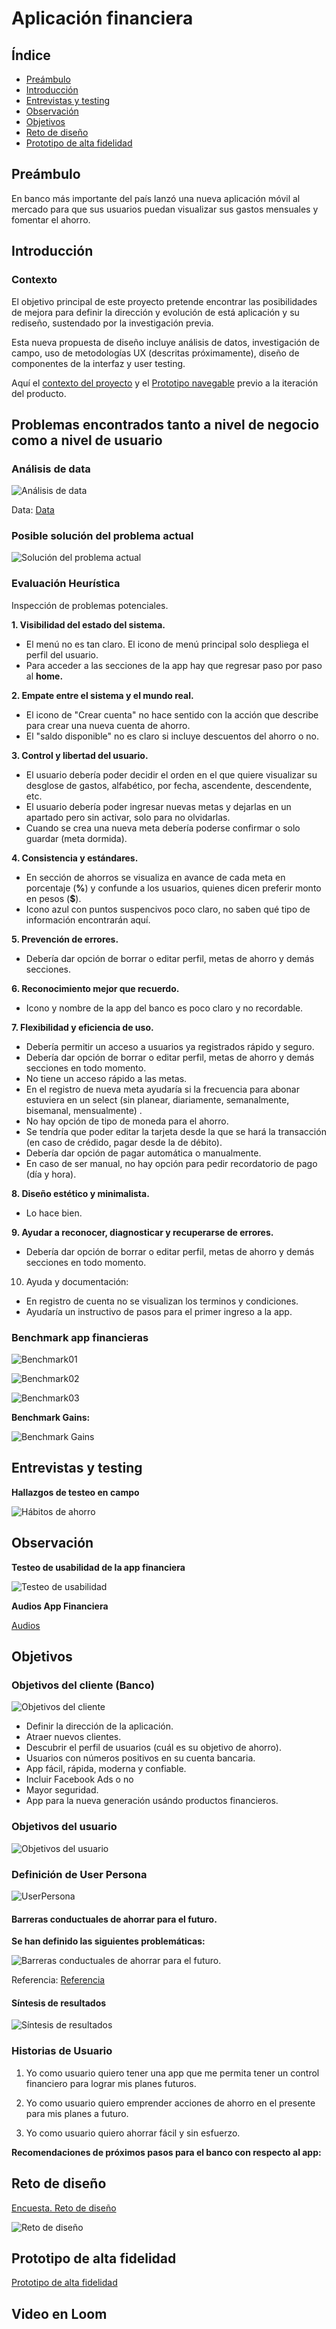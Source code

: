 # Aplicación financiera

## Índice

- [Preámbulo](#Preámbulo)
- [Introducción](#Introducción) 
- [Entrevistas y testing](#Entrevistas-y-testing) 
- [Observación](#Observación) 
- [Objetivos](#Objetivos) 
- [Reto de diseño](#Reto-de-diseño) 
- [Prototipo de alta fidelidad](#Prototipo-de-alta-fidelidad) 


## Preámbulo

En banco más importante del país lanzó una nueva aplicación móvil al
mercado para que sus usuarios puedan visualizar sus gastos mensuales y fomentar
el ahorro.

## Introducción

### Contexto

El objetivo principal de este proyecto pretende encontrar las posibilidades de mejora  para definir la dirección y evolución de está aplicación y su rediseño, sustendado por la investigación previa. 

Esta nueva propuesta de diseño incluye análisis de datos, investigación de campo, uso de metodologías UX (descritas próximamente), diseño de componentes de la interfaz y user testing.

Aquí el [contexto del proyecto](https://github.com/SegamanDI/FinancialAPPCDMX007) y el [Prototipo navegable](https://marvelapp.com/e9h245e) previo a la iteración del producto.


##  Problemas encontrados tanto a nivel de negocio como a nivel de usuario

### Análisis de data 

![Análisis de data](https://github.com/Diana-Pelaez/FinancialAPPCDMX007/tree/master/Imagenes/Análisis_de_data.jpg)

Data:
[Data](https://docs.google.com/spreadsheets/d/1e9WoTgGdmj8WD4cB2DULiVj8XZcgeEriqoiVdTlq7Lc/edit#gid=1292037545)

### Posible solución del problema actual

![Solución del problema actual](https://github.com/Diana-Pelaez/FinancialAPPCDMX007/Imagenes/Solución_del_problema_actual)

### Evaluación Heurística

Inspección de problemas potenciales.

**1. Visibilidad del estado del sistema.**

   - El menú no es tan claro. El icono de menú principal solo despliega el perfil del usuario. 
   - Para acceder a las secciones de la app hay que regresar paso por paso al **home.**

**2. Empate entre el sistema y el mundo real.**

  - El icono de "Crear cuenta" no hace sentido con la acción que describe para crear una nueva cuenta de ahorro.
  - El "saldo disponible" no es claro si incluye descuentos del ahorro o no.
 
**3. Control y libertad del usuario.**
  - El usuario debería poder decidir el orden en el que quiere visualizar su desglose de gastos, alfabético, por fecha, ascendente, descendente, etc.
  - El usuario debería poder ingresar nuevas metas y dejarlas en un apartado pero sin activar, solo para no olvidarlas. 
  - Cuando se crea una nueva meta debería poderse confirmar o solo guardar (meta dormida).

**4. Consistencia y estándares.**

  - En sección de ahorros se visualiza en avance de cada meta en porcentaje (**%**) y confunde a los usuarios, quienes dicen preferir monto en pesos (**$**).
  - Icono azul con puntos suspencivos poco claro, no saben qué tipo de información encontrarán aquí.

**5. Prevención de errores.**

  - Debería dar opción de borrar o editar perfil, metas de ahorro y demás secciones. 

**6. Reconocimiento mejor que recuerdo.**
  - Icono y nombre de la app del banco es poco claro y no recordable. 

**7. Flexibilidad y eficiencia de uso.**

  - Debería permitir un acceso a usuarios ya registrados rápido y seguro. 
  - Debería dar opción de borrar o editar perfil, metas de ahorro y demás secciones en todo momento.
  - No tiene un acceso rápido a las metas.
  - En el registro de nueva meta ayudaría si la frecuencia para abonar estuviera en un select (sin planear, diariamente, semanalmente, bisemanal, mensualmente) .
  - No hay opción de tipo de moneda para el ahorro.
  - Se tendría que poder editar la tarjeta desde la que se hará la transacción (en caso de crédido, pagar desde la de débito).
  - Debería dar opción de pagar automática o manualmente.  
  - En caso de ser manual, no hay opción para pedir recordatorio de pago (día y hora).

**8. Diseño estético y minimalista.**

  - Lo hace bien.

**9. Ayudar a reconocer, diagnosticar y recuperarse de errores.**

   - Debería dar opción de borrar o editar perfil, metas de ahorro y demás secciones en todo momento.

10. Ayuda y documentación: 
  - En registro de cuenta no se visualizan los terminos y condiciones. 
  - Ayudaría un instructivo de pasos para el primer ingreso a la app.

### Benchmark app financieras

![Benchmark01](https://github.com/Diana-Pelaez/FinancialAPPCDMX007/Imagenes/01.jpg)

![Benchmark02](https://github.com/Diana-Pelaez/FinancialAPPCDMX007/Imagenes/02.jpg)

![Benchmark03](https://github.com/Diana-Pelaez/FinancialAPPCDMX007/Imagenes/03.jpg)

**Benchmark Gains:**

![Benchmark Gains](https://github.com/Diana-Pelaez/FinancialAPPCDMX007/Imagenes/Benchmark_Gains.jpg)

## Entrevistas y testing

**Hallazgos de testeo en campo**

![Hábitos de ahorro](https://github.com/Diana-Pelaez/FinancialAPPCDMX007/Imagenes/Hábitos_de_ahorro.jpg)

## Observación

**Testeo de usabilidad de la app financiera**

![Testeo de usabilidad](https://github.com/Diana-Pelaez/FinancialAPPCDMX007/Imagenes/Testeo_de_usabilidad.jpg)

**Audios App Financiera**

[Audios](https://drive.google.com/drive/folders/1-4WKxbFVgi7ZSqMKZp_2GhXZwmVm1FeE?usp=sharing)

## Objetivos 

### Objetivos del cliente (Banco)

![Objetivos del cliente](https://github.com/Diana-Pelaez/FinancialAPPCDMX007/Imagenes/Objetivos_del_cliente.jpg)

- Definir la dirección de la aplicación.
- Atraer nuevos clientes.
- Descubrir el perfil de usuarios (cuál es su objetivo de ahorro).
- Usuarios con números positivos en su cuenta bancaria.
- App fácil, rápida, moderna y confiable. 
- Incluir Facebook Ads o no
- Mayor seguridad.
- App para la nueva generación usándo productos financieros.

###  Objetivos del usuario

![Objetivos del usuario](https://github.com/Diana-Pelaez/FinancialAPPCDMX007/Imagenes/Objetivos_del_usuario.jpg)

### Definición de User Persona

![UserPersona](https://github.com/Diana-Pelaez/FinancialAPPCDMX007/Imagenes/UserPersona.jpg)

#### Barreras conductuales de ahorrar para el futuro.

**Se han definido las siguientes problemáticas:**

![Barreras conductuales de ahorrar para el futuro.](https://github.com/Diana-Pelaez/FinancialAPPCDMX007/Imagenes/Conclusiones_para_el_ahorro.jpg)

Referencia: 
[Referencia](http://www.ideas42.org/wp-content/uploads/2018/11/I42-1046_MetLifeLatAm_paper_SPA_Final.pdf)

#### Síntesis de resultados

![Síntesis de resultados](https://github.com/Diana-Pelaez/FinancialAPPCDMX007/Imagenes/Síntesis_de_resultados.jpg)

### Historias de Usuario

1. Yo como usuario quiero tener una app que me permita tener un control financiero para lograr mis planes futuros.

2. Yo como usuario quiero emprender acciones de ahorro en el presente para mis planes a futuro.

3. Yo como usuario quiero ahorrar fácil y sin esfuerzo.

**Recomendaciones de próximos pasos para el banco con respecto al app:**

## Reto de diseño 

[Encuesta. Reto de diseño](https://github.com/Diana-Pelaez/FinancialAPPCDMX007/Imagenes/Encuesta_Reto_de_diseño.jpg)

![Reto de diseño](https://github.com/Diana-Pelaez/FinancialAPPCDMX007/Imagenes/Reto_de_diseño.jpg)

## Prototipo de alta fidelidad

[Prototipo de alta fidelidad](https://marvelapp.com/b9h7fa7/screen/55455310)

## Video en Loom


